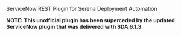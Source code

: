 ServiceNow REST Plugin for Serena Deployment Automation

**NOTE: This unofficial plugin has been superceded by the updated ServiceNow plugin that was delivered with SDA 6.1.3.**
